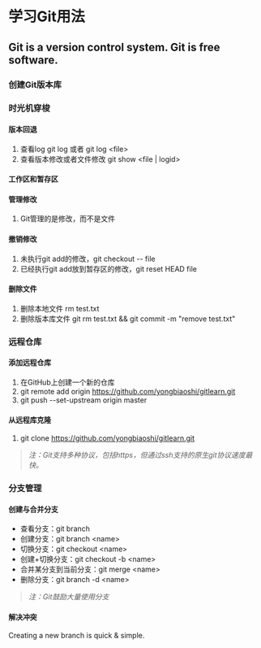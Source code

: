 学习Git用法
===========
Git is a version control system. Git is free software.
-----------
### 创建Git版本库
### 时光机穿梭
#### 版本回退
1. 查看log git log 或者 git log \<file\>
2. 查看版本修改或者文件修改 git show \<file | logid\>
#### 工作区和暂存区

#### 管理修改
1. Git管理的是修改，而不是文件

#### 撤销修改
1. 未执行git add的修改，git checkout -- file
2. 已经执行git add放到暂存区的修改，git reset HEAD file 

#### 删除文件
1. 删除本地文件 rm test.txt
2. 删除版本库文件 git rm test.txt && git commit -m "remove test.txt"

### 远程仓库
#### 添加远程仓库
1. 在GitHub上创建一个新的仓库
2. git remote add origin https://github.com/yongbiaoshi/gitlearn.git
3. git push --set-upstream origin master 
#### 从远程库克隆
1. git clone https://github.com/yongbiaoshi/gitlearn.git
> *注：Git支持多种协议，包括https，但通过ssh支持的原生git协议速度最快。*
### 分支管理
#### 创建与合并分支
- 查看分支：git branch
- 创建分支：git branch \<name\>
- 切换分支：git checkout \<name\>
- 创建+切换分支：git checkout -b \<name\>
- 合并某分支到当前分支：git merge \<name\>
- 删除分支：git branch -d \<name\>
> *注：Git鼓励大量使用分支*
#### 解决冲突
Creating a new branch is quick & simple.